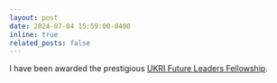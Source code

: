```yaml
---
layout: post
date: 2024-07-04 15:59:00-0400
inline: true
related_posts: false
---
```


I have been awarded the prestigious <a href="https://www.imperial.ac.uk/news/254977/four-imperial-academics-awarded-future-leaders/">UKRI Future Leaders Fellowship</a>.
